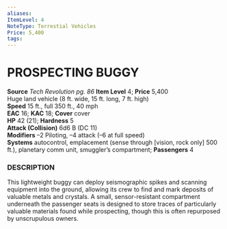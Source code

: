 ```yaml
---
aliases: 
ItemLevel: 4
NoteType: Terrestial Vehicles
Price: 5,400
tags: 
---
```

# PROSPECTING BUGGY
**Source** _Tech Revolution pg. 86_
**Item Level** 4; **Price** 5,400  
Huge land vehicle (8 ft. wide, 15 ft. long, 7 ft. high)  
**Speed** 15 ft., full 350 ft., 40 mph  
**EAC** 16; **KAC** 18; **Cover** cover  
**HP** 42 (21); **Hardness** 5  
**Attack (Collision)** 6d6 B (DC 11)  
**Modifiers** –2 Piloting, –4 attack (–6 at full speed)  
**Systems** autocontrol, emplacement (sense through [vision, rock only] 500 ft.), planetary comm unit, smuggler’s compartment; **Passengers** 4  

### DESCRIPTION

This lightweight buggy can deploy seismographic spikes and scanning equipment into the ground, allowing its crew to find and mark deposits of valuable metals and crystals. A small, sensor-resistant compartment underneath the passenger seats is designed to store traces of particularly valuable materials found while prospecting, though this is often repurposed by unscrupulous owners.